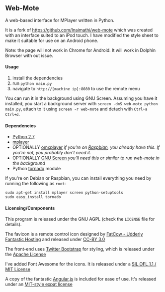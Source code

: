 ## Web-Mote

A web-based interface for MPlayer written in Python.

It is a fork of https://github.com/Inaimathi/web-mote which was created with an interface suited to an iPod touch. I have modified the style sheet to make it suitable for use on an Android phone.

Note: the page will not work in Chrome for Android. It will work in Dolphin Browser with out issue.

#### Usage

1. install the dependencies
2. run `python main.py`
3. navigate to `http://[machine ip]:8080` to use the remote menu

You can run it in the background using GNU Screen. Assuming you have it installed, you start a background server with `screen -dmS web-mote python main.py`, attach to it using `screen -r web-mote` and detach with `Ctrl+a Ctrl+d`.

#### Dependencies

- [Python 2.7](http://python.org/download/releases/2.7/)
- [mplayer](http://www.mplayerhq.hu/design7/news.html)
- OPTIONALLY [omxplayer](https://github.com/huceke/omxplayer) *if you're on [Raspbian](http://www.raspbian.org/), you already have this. If you're not, you probably don't need it.*
- OPTIONALLY [GNU Screen](http://www.gnu.org/software/screen/) *you'll need this or similar to run web-mote in the background*
- Python [tornado](http://www.tornadoweb.org/) module

If you're on Debian or Raspbian, you can install everything you need by running the following as `root`:

    sudo apt-get install mplayer screen python-setuptools
    sudo easy_install tornado

#### Licensing/Components
This program is released under the GNU AGPL (check the `LICENSE` file for details).

The favicon is a remote control icon designed by [FatCow - Udderly Fantastic Hosting](http://www.fatcow.com/) and released under [CC-BY 3.0](http://creativecommons.org/licenses/by/3.0/us/)

The front-end uses [Twitter Bootstrap](https://github.com/twitter/bootstrap) for styling, which is released under the [Apache License](https://github.com/twitter/bootstrap/blob/master/LICENSE)

I've added Font Awesome for the icons. It is released under a [SIL OFL 1.1 / MIT License](http://fortawesome.github.io/Font-Awesome/license/)

A copy of the fantastic [Angular.js](http://angularjs.org/) is included for ease of use. It's released under an [MIT-style expat license](https://github.com/angular/angular.js/blob/master/LICENSE)
